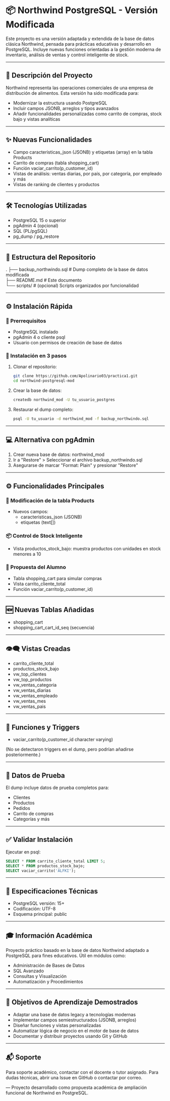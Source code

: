 
# 📦 Northwind PostgreSQL - Versión Modificada

Este proyecto es una versión adaptada y extendida de la base de datos clásica Northwind, pensada para prácticas educativas y desarrollo en PostgreSQL. Incluye nuevas funciones orientadas a la gestión moderna de inventario, análisis de ventas y control inteligente de stock.

---

## 📘 Descripción del Proyecto

Northwind representa las operaciones comerciales de una empresa de distribución de alimentos. Esta versión ha sido modificada para:

- Modernizar la estructura usando PostgreSQL
- Incluir campos JSONB, arreglos y tipos avanzados
- Añadir funcionalidades personalizadas como carrito de compras, stock bajo y vistas analíticas

---

## ✨ Nuevas Funcionalidades

- Campo caracteristicas_json (JSONB) y etiquetas (array) en la tabla Products
- Carrito de compras (tabla shopping_cart)
- Función vaciar_carrito(p_customer_id)
- Vistas de análisis: ventas diarias, por país, por categoría, por empleado y más
- Vistas de ranking de clientes y productos

---

## 🛠 Tecnologías Utilizadas

- PostgreSQL 15 o superior
- pgAdmin 4 (opcional)
- SQL (PL/pgSQL)
- pg_dump / pg_restore

---

## 📁 Estructura del Repositorio

.
├── backup_northwindo.sql          # Dump completo de la base de datos modificada  
├── README.md                      # Este documento  
└── scripts/                       # (opcional) Scripts organizados por funcionalidad

---

## ⚙️ Instalación Rápida

### 🔑 Prerrequisitos

- PostgreSQL instalado
- pgAdmin 4 o cliente psql
- Usuario con permisos de creación de base de datos

### 🚀 Instalación en 3 pasos

1. Clonar el repositorio:

   ```bash
   git clone https://github.com/Apolinario03/practica1.git
   cd northwind-postgresql-mod
   ```

2. Crear la base de datos:

   ```bash
   createdb northwind_mod -U tu_usuario_postgres
   ```

3. Restaurar el dump completo:

   ```bash
   psql -U tu_usuario -d northwind_mod -f backup_northwindo.sql
   ```

---

## 💻 Alternativa con pgAdmin

1. Crear nueva base de datos: northwind_mod
2. Ir a "Restore" > Seleccionar el archivo backup_northwindo.sql
3. Asegurarse de marcar "Format: Plain" y presionar "Restore"

---

## ⚙️ Funcionalidades Principales

### 🛒 Modificación de la tabla Products

- Nuevos campos:
  - caracteristicas_json (JSONB)
  - etiquetas (text[])

### 📦 Control de Stock Inteligente

- Vista productos_stock_bajo: muestra productos con unidades en stock menores a 10

### 🧠 Propuesta del Alumno

- Tabla shopping_cart para simular compras
- Vista carrito_cliente_total
- Función vaciar_carrito(p_customer_id)

---

## 🆕 Nuevas Tablas Añadidas

- shopping_cart
- shopping_cart_cart_id_seq (secuencia)

---

## 👁️‍🗨️ Vistas Creadas

- carrito_cliente_total
- productos_stock_bajo
- vw_top_clientes
- vw_top_productos
- vw_ventas_categoria
- vw_ventas_diarias
- vw_ventas_empleado
- vw_ventas_mes
- vw_ventas_pais

---

## 🧠 Funciones y Triggers

- vaciar_carrito(p_customer_id character varying)

(No se detectaron triggers en el dump, pero podrían añadirse posteriormente.)

---

## 🧪 Datos de Prueba

El dump incluye datos de prueba completos para:
- Clientes
- Productos
- Pedidos
- Carrito de compras
- Categorías y más

---

## ✅ Validar Instalación

Ejecutar en psql:

```sql
SELECT * FROM carrito_cliente_total LIMIT 5;
SELECT * FROM productos_stock_bajo;
SELECT vaciar_carrito('ALFKI');
```

---

## 📐 Especificaciones Técnicas

- PostgreSQL versión: 15+
- Codificación: UTF-8
- Esquema principal: public

---

## 🎓 Información Académica

Proyecto práctico basado en la base de datos Northwind adaptado a PostgreSQL para fines educativos. Útil en módulos como:

- Administración de Bases de Datos
- SQL Avanzado
- Consultas y Visualización
- Automatización y Procedimientos

---

## 🧭 Objetivos de Aprendizaje Demostrados

- Adaptar una base de datos legacy a tecnologías modernas
- Implementar campos semiestructurados (JSONB, arreglos)
- Diseñar funciones y vistas personalizadas
- Automatizar lógica de negocio en el motor de base de datos
- Documentar y distribuir proyectos usando Git y GitHub

---

## 📬 Soporte

Para soporte académico, contactar con el docente o tutor asignado. Para dudas técnicas, abrir una Issue en GitHub o contactar por correo.

—
Proyecto desarrollado como propuesta académica de ampliación funcional de Northwind en PostgreSQL.
